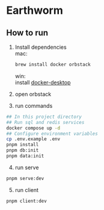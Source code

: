 # Earthworm

## How to run


1. Install dependencies  
    mac:   
    ```bash
    brew install docker orbstack
    ```
    win:  
    install [docker-desktop](https://www.docker.com/products/docker-desktop/)

2. open orbstack

3. run commands
```bash
## In this project directory
## Run sql and redis services
docker compose up -d
## Configure environment variables 
cp .env.example .env
pnpm install
pnpm db:init
pnpm data:init
```
4. run serve
```bash
pnpm serve:dev
```
5. run client
```bash
pnpm client:dev
```